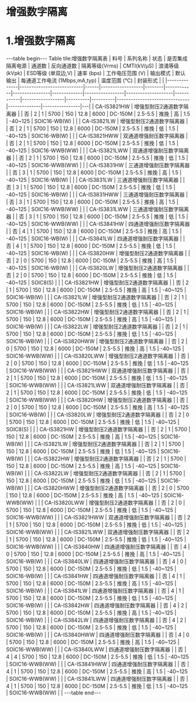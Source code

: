 # 增强数字隔离
# 1.增强数字隔离

---table begin---
Table tile:增强数字隔离表
| 料号         | 系列名称                  | 状态 | 是否集成隔离电源 | 通道数 | 反向通道数 | 隔离等级(Vrms) | CMTI(kV/μS) | 浪涌等级 (kVpk) | ESD等级 (单双边,V) | 速率 (bps) | 工作电压范围 (V) | 输出模式 | 默认输出 | 每通道工作电流 (1Mbps,mA,typ) | 温度范围 (℃) | 封装形式       |   |
|--------------|---------------------------|------|------------------|--------|------------|----------------|-------------|-----------------|--------------------|------------|------------------|----------|----------|-------------------------------|--------------|----------------|---|
| CA-IS3821HW  | 增强型耐压2通道数字隔离器 |      | 否               | 2      | 1          | 5700           | 150         | 12.8            | 6000               | DC-150M    | 2.5-5.5          | 推挽     | 高       | 1.5                           | -40~125      | SOIC16-WB(W)   |   |
| CA-IS3821LW  | 增强型耐压2通道数字隔离器 |      | 否               | 2      | 1          | 5700           | 150         | 12.8            | 6000               | DC-150M    | 2.5-5.5          | 推挽     | 低       | 1.5                           | -40~125      | SOIC16-WB(W)   |   |
| CA-IS3821HWW | 双通道增强耐压数字隔离器  |      | 否               | 2      | 1          | 5700           | 150         | 12.8            | 6000               | DC-150M    | 2.5-5.5          | 推挽     | 低       | 1.5                           | -40~125      | SOIC16-WWB(WW) |   |
| CA-IS3821LWW | 双通道增强耐压数字隔离器  |      | 否               | 2      | 1          | 5700           | 150         | 12.8            | 6000               | DC-150M    | 2.5-5.5          | 推挽     | 低       | 1.5                           | -40~125      | SOIC16-WWB(WW) |   |
| CA-IS3831HW  | 三通道增强耐压数字隔离器  |      | 否               | 3      | 1          | 5700           | 150         | 12.8            | 6000               | DC-150M    | 2.5-5.5          | 推挽     | 高       | 1.5                           | -40~125      | SOIC16-WB(W)   |   |
| CA-IS3831LW  | 三通道增强耐压数字隔离器  |      | 否               | 3      | 1          | 5700           | 150         | 12.8            | 6000               | DC-150M    | 2.5-5.5          | 推挽     | 低       | 1.5                           | -40~125      | SOIC16-WB(W)   |   |
| CA-IS3831HWW | 三通道增强耐压数字隔离器  |      | 否               | 3      | 1          | 5700           | 150         | 12.8            | 6000               | DC-150M    | 2.5-5.5          | 推挽     | 高       | 1.5                           | -40~125      | SOIC16-WWB(WW) |   |
| CA-IS3831LWW | 三通道增强耐压数字隔离器  |      | 否               | 3      | 1          | 5700           | 150         | 12.8            | 6000               | DC-150M    | 2.5-5.5          | 推挽     | 低       | 1.5                           | -40~125      | SOIC16-WWB(WW) |   |
| CA-IS3841HW  | 四通道增强耐压数字隔离器  |      | 否               | 4      | 1          | 5700           | 150         | 12.8            | 6000               | DC-150M    | 2.5-5.5          | 推挽     | 高       | 1.5                           | -40~125      | SOIC16-WB(W)   |   |
| CA-IS3841LW  | 四通道增强耐压数字隔离器  |      | 否               | 4      | 1          | 5700           | 150         | 12.8            | 6000               | DC-150M    | 2.5-5.5          | 推挽     | 低       | 1.5                           | -40~125      | SOIC16-WB(W)   |   |
| CA-IS3820HW  | 增强型耐压2通道数字隔离器 |      | 否               | 2      | 0          | 5700           | 150         | 12.8            | 6000               | DC-150M    | 2.5-5.5          | 推挽     | 高       | 1.5                           | -40~125      | SOIC16-WB(W)   |   |
| CA-IS3820LW  | 增强型耐压2通道数字隔离器 |      | 否               | 2      | 0          | 5700           | 150         | 12.8            | 6000               | DC-150M    | 2.5-5.5          | 推挽     | 低       | 1.5                           | -40~125      | SOIC8(S)       |   |
| CA-IS3821HW  | 增强型耐压2通道数字隔离器 |      | 否               | 2      | 1          | 5700           | 150         | 12.8            | 6000               | DC-150M    | 2.5-5.5          | 推挽     | 高       | 1.5                           | -40~125      | SOIC16-WB(W)   |   |
| CA-IS3821LW  | 增强型耐压2通道数字隔离器 |      | 否               | 2      | 1          | 5700           | 150         | 12.8            | 6000               | DC-150M    | 2.5-5.5          | 推挽     | 低       | 1.5                           | -40~125      | SOIC16-WB(W)   |   |
| CA-IS3822HW  | 增强型耐压2通道数字隔离器 |      | 否               | 2      | 1          | 5700           | 150         | 12.8            | 6000               | DC-150M    | 2.5-5.5          | 推挽     | 高       | 1.5                           | -40~125      | SOIC16-WB(W)   |   |
| CA-IS3822LW  | 增强型耐压2通道数字隔离器 |      | 否               | 2      | 1          | 5700           | 150         | 12.8            | 6000               | DC-150M    | 2.5-5.5          | 推挽     | 低       | 1.5                           | -40~125      | SOIC16-WB(W)   |   |
| CA-IS3820HWW | 增强型耐压2通道数字隔离器 |      | 否               | 2      | 0          | 5700           | 150         | 12.8            | 6000               | DC-150M    | 2.5-5.5          | 推挽     | 高       | 1.5                           | -40~125      | SOIC16-WWB(WW) |   |
| CA-IS3820LWW | 增强型耐压2通道数字隔离器 |      | 否               | 2      | 0          | 5700           | 150         | 12.8            | 6000               | DC-150M    | 2.5-5.5          | 推挽     | 低       | 1.5                           | -40~125      | SOIC16-WWB(WW) |   |
| CA-IS3821HWW | 双通道增强耐压数字隔离器  |      | 否               | 2      | 1          | 5700           | 150         | 12.8            | 6000               | DC-150M    | 2.5-5.5          | 推挽     | 低       | 1.5                           | -40~125      | SOIC16-WWB(WW) |   |
| CA-IS3821LWW | 双通道增强耐压数字隔离器  |      | 否               | 2      | 1          | 5700           | 150         | 12.8            | 6000               | DC-150M    | 2.5-5.5          | 推挽     | 低       | 1.5                           | -40~125      | SOIC16-WWB(WW) |   |
| CA-IS3820HW  | 增强型耐压2通道数字隔离器 |      | 否               | 2      | 0          | 5700           | 150         | 12.8            | 6000               | DC-150M    | 2.5-5.5          | 推挽     | 高       | 1.5                           | -40~125      | SOIC16-WB(W)   |   |
| CA-IS3820LW  | 增强型耐压2通道数字隔离器 |      | 否               | 2      | 0          | 5700           | 150         | 12.8            | 6000               | DC-150M    | 2.5-5.5          | 推挽     | 低       | 1.5                           | -40~125      | SOIC8(S)       |   |
| CA-IS3821HW  | 增强型耐压2通道数字隔离器 |      | 否               | 2      | 1          | 5700           | 150         | 12.8            | 6000               | DC-150M    | 2.5-5.5          | 推挽     | 高       | 1.5                           | -40~125      | SOIC16-WB(W)   |   |
| CA-IS3821LW  | 增强型耐压2通道数字隔离器 |      | 否               | 2      | 1          | 5700           | 150         | 12.8            | 6000               | DC-150M    | 2.5-5.5          | 推挽     | 低       | 1.5                           | -40~125      | SOIC16-WB(W)   |   |
| CA-IS3822HW  | 增强型耐压2通道数字隔离器 |      | 否               | 2      | 1          | 5700           | 150         | 12.8            | 6000               | DC-150M    | 2.5-5.5          | 推挽     | 高       | 1.5                           | -40~125      | SOIC16-WB(W)   |   |
| CA-IS3822LW  | 增强型耐压2通道数字隔离器 |      | 否               | 2      | 1          | 5700           | 150         | 12.8            | 6000               | DC-150M    | 2.5-5.5          | 推挽     | 低       | 1.5                           | -40~125      | SOIC16-WB(W)   |   |
| CA-IS3820HWW | 增强型耐压2通道数字隔离器 |      | 否               | 2      | 0          | 5700           | 150         | 12.8            | 6000               | DC-150M    | 2.5-5.5          | 推挽     | 高       | 1.5                           | -40~125      | SOIC16-WWB(WW) |   |
| CA-IS3820LWW | 增强型耐压2通道数字隔离器 |      | 否               | 2      | 0          | 5700           | 150         | 12.8            | 6000               | DC-150M    | 2.5-5.5          | 推挽     | 低       | 1.5                           | -40~125      | SOIC16-WWB(WW) |   |
| CA-IS3821HWW | 双通道增强耐压数字隔离器  |      | 否               | 2      | 1          | 5700           | 150         | 12.8            | 6000               | DC-150M    | 2.5-5.5          | 推挽     | 低       | 1.5                           | -40~125      | SOIC16-WWB(WW) |   |
| CA-IS3821LWW | 双通道增强耐压数字隔离器  |      | 否               | 2      | 1          | 5700           | 150         | 12.8            | 6000               | DC-150M    | 2.5-5.5          | 推挽     | 低       | 1.5                           | -40~125      | SOIC16-WWB(WW) |   |
| CA-IS3840HW  | 四通道增强耐压数字隔离器  |      | 否               | 4      | 0          | 5700           | 150         | 12.8            | 6000               | DC-150M    | 2.5-5.5          | 推挽     | 高       | 1.5                           | -40~125      | SOIC16-WB(W)   |   |
| CA-IS3840LW  | 四通道增强耐压数字隔离器  |      | 否               | 4      | 0          | 5700           | 150         | 12.8            | 6000               | DC-150M    | 2.5-5.5          | 推挽     | 低       | 1.5                           | -40~125      | SOIC16-WB(W)   |   |
| CA-IS3841HW  | 四通道增强耐压数字隔离器  |      | 否               | 4      | 1          | 5700           | 150         | 12.8            | 6000               | DC-150M    | 2.5-5.5          | 推挽     | 高       | 1.5                           | -40~125      | SOIC16-WB(W)   |   |
| CA-IS3841LW  | 四通道增强耐压数字隔离器  |      | 否               | 4      | 1          | 5700           | 150         | 12.8            | 6000               | DC-150M    | 2.5-5.5          | 推挽     | 低       | 1.5                           | -40~125      | SOIC16-WB(W)   |   |
| CA-IS3842HW  | 四通道增强耐压数字隔离器  |      | 否               | 4      | 2          | 5700           | 150         | 12.8            | 6000               | DC-150M    | 2.5-5.5          | 推挽     | 高       | 1.5                           | -40~125      | SOIC16-WB(W)   |   |
| CA-IS3842LW  | 四通道增强耐压数字隔离器  |      | 否               | 4      | 2          | 5700           | 150         | 12.8            | 6000               | DC-150M    | 2.5-5.5          | 推挽     | 低       | 1.5                           | -40~125      | SOIC16-WB(W)   |   |
| CA-IS3840HWW | 四通道增强耐压数字隔离器  |      | 否               | 4      | 0          | 5700           | 150         | 12.8            | 6000               | DC-150M    | 2.5-5.5          | 推挽     | 高       | 1.5                           | -40~125      | SOIC16-WWB(WW) |   |
| CA-IS3840LWW | 四通道增强耐压数字隔离器  |      | 否               | 4      | 4          | 5700           | 150         | 12.8            | 6000               | DC-150M    | 2.5-5.5          | 推挽     | 低       | 1.5                           | -40~125      | SOIC16-WWB(WW) |   |
| CA-IS3841HWW | 四通道增强耐压数字隔离器  |      | 否               | 4      | 1          | 5700           | 150         | 12.8            | 6000               | DC-150M    | 2.5-5.5          | 推挽     | 高       | 1.5                           | -40~125      | SOIC16-WWB(WW) |   |
| CA-IS3841LWW | 四通道增强耐压数字隔离器  |      | 否               | 4      | 1          | 5700           | 150         | 12.8            | 6000               | DC-150M    | 2.5-5.5          | 推挽     | 低       | 1.5                           | -40~125      | SOIC16-WWB(WW) |   |
---table end---